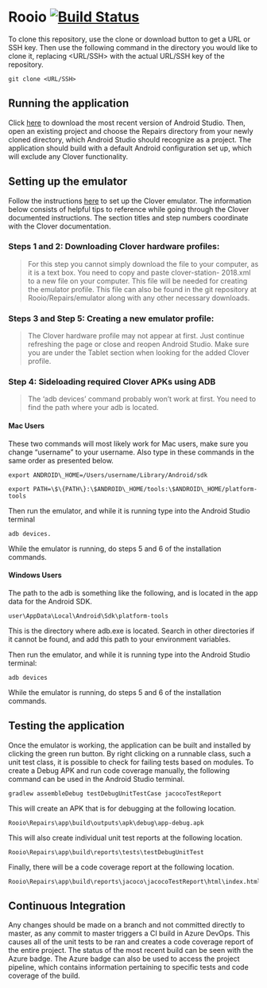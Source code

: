 # Rooio [![Build Status](https://dev.azure.com/CPSECapstone/Rooio/_apis/build/status/Repairs%20Application%20-%20CI?branchName=master)](https://dev.azure.com/CPSECapstone/Rooio/_build/latest?definitionId=7&branchName=master)

To clone this repository, use the clone or download button to get a URL or SSH key. Then use the following command in the directory you would like to clone it, replacing <URL/SSH> with the actual URL/SSH key of the repository.
```
git clone <URL/SSH>
```
## Running the application
Click [here](https://developer.android.com/studio) to download the most recent version of Android Studio. Then, open an existing project and choose the Repairs directory from your newly cloned directory, which Android Studio should recognize as a project. The application should build with a default Android configuration set up, which will exclude any Clover functionality.

## Setting up the emulator
Follow the instructions [here](https://docs.clover.com/clover-platform/docs/setting-up-an-android-emulator) to set up the Clover emulator.
The information below consists of helpful tips to reference while going through the Clover documented instructions. The section titles and step numbers coordinate with the Clover documentation.

### Steps 1 and 2: Downloading Clover hardware profiles:
> For this step you cannot simply download the file to your computer, as it is a text box. You need to copy and paste clover-station- 2018.xml to a new file on your computer. This file will be needed for creating the emulator profile. This file can also be found in the git repository at Rooio/Repairs/emulator along with any other necessary downloads.

### Steps 3 and Step 5: Creating a new emulator profile:
> The Clover hardware profile may not appear at first. Just continue refreshing the page or close and reopen Android Studio. Make sure you are under the Tablet section when looking for the added Clover profile.

### Step 4: Sideloading required Clover APKs using ADB
> The ‘adb devices’ command probably won’t work at first. You need to find the path where your adb is located. 

#### Mac Users
These two commands will most likely work for Mac users, make sure you change “username” to your username. Also type in these commands in the same order as presented below.

```
export ANDROID\_HOME=/Users/username/Library/Android/sdk 
```
```
export PATH=\$\{PATH\}:\$ANDROID\_HOME/tools:\$ANDROID\_HOME/platform-tools 
```

Then run the emulator, and while it is running type into the Android Studio terminal
```
adb devices.
```
While the emulator is running, do steps 5 and 6 of the installation commands.

#### Windows Users
The path to the adb is something like the following, and is located in the app data for the Android SDK.

```
user\AppData\Local\Android\Sdk\platform-tools
```

This is the directory where adb.exe is located. Search in other directories if it cannot be found, and add this path to your environment variables.

Then run the emulator, and while it is running type into the Android Studio terminal: 
```
adb devices
```
While the emulator is running, do steps 5 and 6 of the installation commands.

## Testing the application

Once the emulator is working, the application can be built and installed by clicking the green run button. By right clicking on a runnable class, such a unit test class, it is possible to check for failing tests based on modules.  To create a Debug APK and run code coverage manually, the following command can be used in the Android Studio terminal.
```
gradlew assembleDebug testDebugUnitTestCase jacocoTestReport
```
This will create an APK that is for debugging at the following location.
```
Rooio\Repairs\app\build\outputs\apk\debug\app-debug.apk
```
This will also create individual unit test reports at the following location.
```
Rooio\Repairs\app\build\reports\tests\testDebugUnitTest
```
Finally, there will be a code coverage report at the following location.
```
Rooio\Repairs\app\build\reports\jacoco\jacocoTestReport\html\index.html
```

## Continuous Integration
Any changes should be made on a branch and not committed directly to master, as any commit to master triggers a CI build in Azure DevOps. This causes all of the unit tests to be ran and creates a code coverage report of the entire project. The status of the most recent build can be seen with the Azure badge. The Azure badge can also be used to access the project pipeline, which contains information pertaining to specific tests and code coverage of the build.
